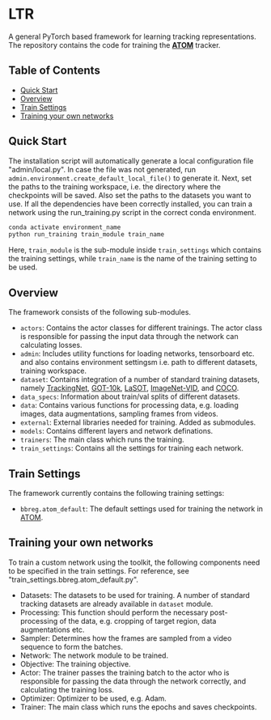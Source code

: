 # LTR

A general PyTorch based framework for learning tracking representations. The repository contains the code for training the [**ATOM**](https://arxiv.org/pdf/1811.07628.pdf) tracker.

## Table of Contents

* [Quick Start](#quick-start)
* [Overview](#overview)
* [Train Settings](#train-settings)
* [Training your own networks](#training-your-own-networks)

## Quick Start
The installation script will automatically generate a local configuration file  "admin/local.py". In case the file was not generated, run ```admin.environment.create_default_local_file()``` to generate it. Next, set the paths to the training workspace, 
i.e. the directory where the checkpoints will be saved. Also set the paths to the datasets you want to use. If all the dependencies have been correctly installed, you can train a network using the run_training.py script in the correct conda environment.  
```bash
conda activate environment_name
python run_training train_module train_name
```

Here, ```train_module``` is the sub-module inside ```train_settings``` which contains the training settings, while ```train_name``` is the name of the training setting to be used.


## Overview
The framework consists of the following sub-modules.  
 - ```actors```: Contains the actor classes for different trainings. The actor class is responsible for passing the input data through the network can calculating losses.  
 - ```admin```: Includes utility functions for loading networks, tensorboard etc. and also contains environment settingsm i.e. path to different datasets, training workspace.  
 -  ```dataset```: Contains integration of a number of standard training datasets, namely [TrackingNet](https://tracking-net.org/), [GOT-10k](http://got-10k.aitestunion.com/), [LaSOT](https://cis.temple.edu/lasot/), 
 [ImageNet-VID](http://image-net.org/), and [COCO](http://cocodataset.org/#home).  
 - ```data_specs```: Information about train/val splits of different datasets.   
 - ```data```: Contains various functions for processing data, e.g. loading images, data augmentations, sampling frames from videos.  
 - ```external```: External libraries needed for training. Added as submodules.  
 - ```models```: Contains different layers and network definations.  
 - ```trainers```: The main class which runs the training.  
 - ```train_settings```: Contains all the settings for training each network.   
 
## Train Settings
 The framework currently contains the following training settings:  
 - ```bbreg.atom_default```: The default settings used for training the network in [ATOM](https://arxiv.org/pdf/1811.07628.pdf).
 
 
## Training your own networks
To train a custom network using the toolkit, the following components need to be specified in the train settings. For reference, see "train_settings.bbreg.atom_default.py".  
- Datasets: The datasets to be used for training. A number of standard tracking datasets are already available in ```dataset``` module.  
- Processing: This function should perform the necessary post-processing of the data, e.g. cropping of target region, data augmentations etc.  
- Sampler: Determines how the frames are sampled from a video sequence to form the batches.  
- Network: The network module to be trained.  
- Objective: The training objective.  
- Actor: The trainer passes the training batch to the actor who is responsible for passing the data through the network correctly, and calculating the training loss.  
- Optimizer: Optimizer to be used, e.g. Adam.  
- Trainer: The main class which runs the epochs and saves checkpoints. 
 

 